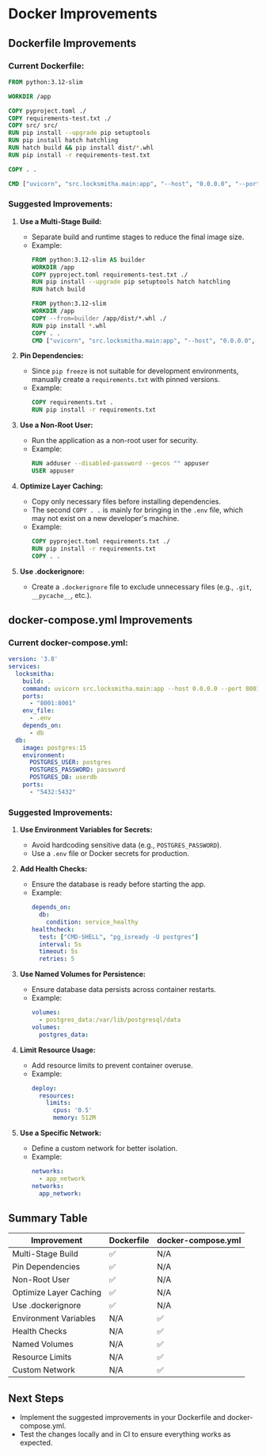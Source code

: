 # Docker Improvements

## Dockerfile Improvements

### Current Dockerfile:
```dockerfile
FROM python:3.12-slim

WORKDIR /app

COPY pyproject.toml ./
COPY requirements-test.txt ./
COPY src/ src/
RUN pip install --upgrade pip setuptools
RUN pip install hatch hatchling
RUN hatch build && pip install dist/*.whl
RUN pip install -r requirements-test.txt

COPY . .

CMD ["uvicorn", "src.locksmitha.main:app", "--host", "0.0.0.0", "--port", "8000"]
```

### Suggested Improvements:

1. **Use a Multi-Stage Build:**
   - Separate build and runtime stages to reduce the final image size.
   - Example:
     ```dockerfile
     FROM python:3.12-slim AS builder
     WORKDIR /app
     COPY pyproject.toml requirements-test.txt ./
     RUN pip install --upgrade pip setuptools hatch hatchling
     RUN hatch build

     FROM python:3.12-slim
     WORKDIR /app
     COPY --from=builder /app/dist/*.whl ./
     RUN pip install *.whl
     COPY . .
     CMD ["uvicorn", "src.locksmitha.main:app", "--host", "0.0.0.0", "--port", "8000"]
     ```

2. **Pin Dependencies:**
   - Since `pip freeze` is not suitable for development environments, manually create a `requirements.txt` with pinned versions.
   - Example:
     ```dockerfile
     COPY requirements.txt .
     RUN pip install -r requirements.txt
     ```

3. **Use a Non-Root User:**
   - Run the application as a non-root user for security.
   - Example:
     ```dockerfile
     RUN adduser --disabled-password --gecos "" appuser
     USER appuser
     ```

4. **Optimize Layer Caching:**
   - Copy only necessary files before installing dependencies.
   - The second `COPY . .` is mainly for bringing in the `.env` file, which may not exist on a new developer's machine.
   - Example:
     ```dockerfile
     COPY pyproject.toml requirements.txt ./
     RUN pip install -r requirements.txt
     COPY . .
     ```

5. **Use .dockerignore:**
   - Create a `.dockerignore` file to exclude unnecessary files (e.g., `.git`, `__pycache__`, etc.).

## docker-compose.yml Improvements

### Current docker-compose.yml:
```yaml
version: '3.8'
services:
  locksmitha:
    build: .
    command: uvicorn src.locksmitha.main:app --host 0.0.0.0 --port 8001 --reload
    ports:
      - "8001:8001"
    env_file:
      - .env
    depends_on:
      - db
  db:
    image: postgres:15
    environment:
      POSTGRES_USER: postgres
      POSTGRES_PASSWORD: password
      POSTGRES_DB: userdb
    ports:
      - "5432:5432"
```

### Suggested Improvements:

1. **Use Environment Variables for Secrets:**
   - Avoid hardcoding sensitive data (e.g., `POSTGRES_PASSWORD`).
   - Use a `.env` file or Docker secrets for production.

2. **Add Health Checks:**
   - Ensure the database is ready before starting the app.
   - Example:
     ```yaml
     depends_on:
       db:
         condition: service_healthy
     healthcheck:
       test: ["CMD-SHELL", "pg_isready -U postgres"]
       interval: 5s
       timeout: 5s
       retries: 5
     ```

3. **Use Named Volumes for Persistence:**
   - Ensure database data persists across container restarts.
   - Example:
     ```yaml
     volumes:
       - postgres_data:/var/lib/postgresql/data
     volumes:
       postgres_data:
     ```

4. **Limit Resource Usage:**
   - Add resource limits to prevent container overuse.
   - Example:
     ```yaml
     deploy:
       resources:
         limits:
           cpus: '0.5'
           memory: 512M
     ```

5. **Use a Specific Network:**
   - Define a custom network for better isolation.
   - Example:
     ```yaml
     networks:
       - app_network
     networks:
       app_network:
     ```

## Summary Table

| Improvement                | Dockerfile | docker-compose.yml |
|----------------------------|------------|-------------------|
| Multi-Stage Build          | ✅          | N/A               |
| Pin Dependencies           | ✅          | N/A               |
| Non-Root User              | ✅          | N/A               |
| Optimize Layer Caching     | ✅          | N/A               |
| Use .dockerignore          | ✅          | N/A               |
| Environment Variables      | N/A         | ✅                |
| Health Checks              | N/A         | ✅                |
| Named Volumes              | N/A         | ✅                |
| Resource Limits            | N/A         | ✅                |
| Custom Network             | N/A         | ✅                |

## Next Steps

- Implement the suggested improvements in your Dockerfile and docker-compose.yml.
- Test the changes locally and in CI to ensure everything works as expected.
